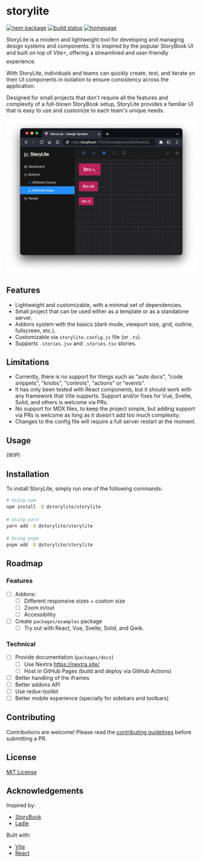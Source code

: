 # storylite

<p>
  <a href="https://npmjs.com/package/@storylite/storylite"><img src="https://img.shields.io/npm/v/@storylite/storylite.svg" alt="npm package"></a>
  <a href="https://github.com/itsjavi/storylite/actions/workflows/ci.yml"><img src="https://github.com/itsjavi/storylite/actions/workflows/ci.yml/badge.svg?branch=main" alt="build status"></a>
  <!--<a href="https://itsjavi.com/storylite?sandbox"><img src="https://img.shields.io/badge/Stackblitz-sandbox-orange" alt="stackblitz"></a>-->
  <a href="https://itsjavi.com/storylite"><img src="https://img.shields.io/badge/Documentation-🚀-black" alt="homepage"></a>
</p>

StoryLite is a modern and lightweight tool for developing and managing design systems and components. It is inspired by
the popular StoryBook UI and built on top of Vite⚡️, offering a streamlined and user-friendly experience.

With StoryLite, individuals and teams can quickly create, test, and iterate on their UI components in isolation to
ensure consistency across the application.

Designed for small projects that don't require all the features and complexity of a full-blown StoryBook setup,
StoryLite provides a familiar UI that is easy to use and customize to each team's unique needs.

![StoryLite](./packages/docs/screenshot.png)

## Features

- Lightweight and customizable, with a minimal set of dependencies.
- Small project that can be used either as a template or as a standalone server.
- Addons system with the basics (dark mode, viewport size, grid, outline, fullscreen, etc.).
- Customizable via `storylite.config.js` file (or `.ts`).
- Supports `.stories.jsx` and `.stories.tsx` stories.

## Limitations

- Currently, there is no support for things such as "auto docs", "code snippets", "knobs", "controls", "actions"
  or "events".
- It has only been tested with React components, but it should work with any framework that Vite supports. Support
  and/or fixes for Vue, Svelte, Solid, and others is welcome via PRs.
- No support for MDX files, to keep the project simple, but adding support via PRs is welcome as long as it doesn't
  add too much complexity.
- Changes to the config file will require a full server restart at the moment.

## Usage

(WIP)

## Installation

To install StoryLite, simply run one of the following commands:

```bash
# Using npm
npm install -D @storylite/storylite

# Using yarn
yarn add -D @storylite/storylite

# Using pnpm
pnpm add -D @storylite/storylite
```

## Roadmap

### Features

- [ ] Addons:
  - [ ] Different responsive sizes + custom size
  - [ ] Zoom in/out
  - [ ] Accessibility
- [ ] Create `packages/examples` package
  - [ ] Try out with React, Vue, Svelte, Solid, and Qwik.

### Technical

- [ ] Provide documentation (`packages/docs`)
  - [ ] Use Nextra https://nextra.site/
  - [ ] Host in GitHub Pages (build and deploy via GitHub Actions)
- [ ] Better handling of the iframes
- [ ] Better addons API
- [ ] Use redux-toolkit
- [ ] Better mobile experience (specially for sidebars and toolbars)

## Contributing

Contributions are welcome! Please read the [contributing guidelines](./CONTRIBUTING.md) before submitting a PR.

## License

[MIT License](./LICENSE)

## Acknowledgements

Inspired by:

- [StoryBook](https://storybook.js.org/)
- [Ladle](https://ladle.dev/)

Built with:

- [Vite](https://vitejs.dev/)
- [React](https://react.dev/)
